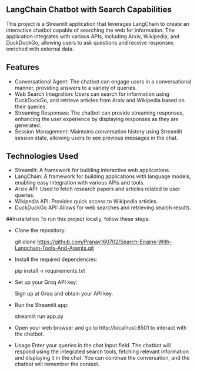 ## LangChain Chatbot with Search Capabilities
This project is a Streamlit application that leverages LangChain to create an interactive chatbot capable of searching the web for information. The application integrates with various APIs, including Arxiv, Wikipedia, and DuckDuckGo, allowing users to ask questions and receive responses enriched with external data.

## Features
- Conversational Agent: The chatbot can engage users in a conversational manner, providing answers to a variety of queries.
- Web Search Integration: Users can search for information using DuckDuckGo, and retrieve articles from Arxiv and Wikipedia based on their queries.
- Streaming Responses: The chatbot can provide streaming responses, enhancing the user experience by displaying responses as they are generated.
- Session Management: Maintains conversation history using Streamlit session state, allowing users to see previous messages in the chat.

## Technologies Used
- Streamlit: A framework for building interactive web applications.
- LangChain: A framework for building applications with language models, enabling easy integration with various APIs and tools.
- Arxiv API: Used to fetch research papers and articles related to user queries.
- Wikipedia API: Provides quick access to Wikipedia articles.
- DuckDuckGo API: Allows for web searches and retrieving search results.

##Installation
To run this project locally, follow these steps:
- Clone the repository:

  git clone https://github.com/Pranav160702/Search-Engine-With-Langchain-Tools-And-Agents.git

- Install the required dependencies:

  pip install -r requirements.txt
  
- Set up your Groq API key:

  Sign up at Groq and obtain your API key.

- Run the Streamlit app:

  streamlit run app.py

- Open your web browser and go to http://localhost:8501 to interact with the chatbot.

- Usage
  Enter your queries in the chat input field.
  The chatbot will respond using the integrated search tools, fetching relevant information and displaying it in the chat.
  You can continue the conversation, and the chatbot will remember the context.
